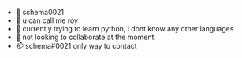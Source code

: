 - 👋 schema0021
- 👀 u can call me roy
- 🌱 currently trying to learn python, i dont know any other languages
- 💞️ not looking to collaborate at the moment
- 📫 schema#0021 only way to contact

